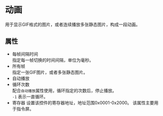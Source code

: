 # 动画
用于显示GIF格式的图片，或者连续播放多张静态图片，构成一段动画。

## 属性
* 每帧间隔时间  
  指定每一帧切换的时间间隔，单位为毫秒。   
* 所有帧      
  指定一张GIF图片，或者多张静态图片。     
* 自动播放   
* 循环次数  
  配合`自动播放`属性使用，循环指定的次数后，停止播放。   
  `-1` 表示一直循环。  
* 寄存器
  设置该控件的寄存器地址，地址范围0x0001-0x2000。
  该属性主要用于指令屏。
   

